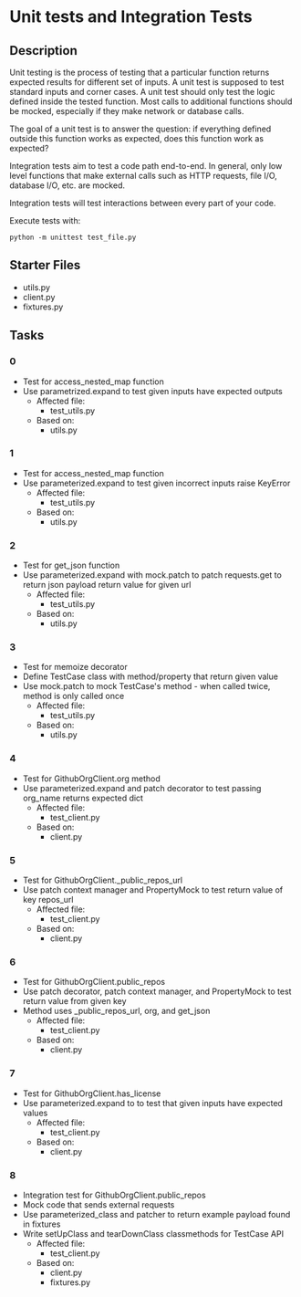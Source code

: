 # Unit tests and Integration Tests

## Description

Unit testing is the process of testing that a particular function returns expected results for different set of inputs. A unit test is supposed to test standard inputs and corner cases. A unit test should only test the logic defined inside the tested function. Most calls to additional functions should be mocked, especially if they make network or database calls.

The goal of a unit test is to answer the question: if everything defined outside this function works as expected, does this function work as expected?

Integration tests aim to test a code path end-to-end. In general, only low level functions that make external calls such as HTTP requests, file I/O, database I/O, etc. are mocked.

Integration tests will test interactions between every part of your code.

Execute tests with:
```
python -m unittest test_file.py
```

## Starter Files

- utils.py
- client.py
- fixtures.py

## Tasks


### 0
- Test for access_nested_map function
- Use parametrized.expand to test given inputs have expected outputs
    - Affected file:
        - test_utils.py
    - Based on:
        - utils.py

### 1
- Test for access_nested_map function
- Use parameterized.expand to test given incorrect inputs raise KeyError
    - Affected file:
        - test_utils.py
    - Based on:
        - utils.py

### 2
- Test for get_json function
- Use parameterized.expand with mock.patch to patch requests.get to return json payload return value for given url
    - Affected file:
        - test_utils.py
    - Based on:
        - utils.py

### 3
- Test for memoize decorator
- Define TestCase class with method/property that return given value
- Use mock.patch to mock TestCase's method - when called twice, method is only called once
    - Affected file:
        - test_utils.py
    - Based on:
        - utils.py

### 4
- Test for GithubOrgClient.org method
- Use parameterized.expand and patch decorator to test passing org_name returns expected dict
    - Affected file:
        - test_client.py
    - Based on:
        - client.py

### 5
- Test for GithubOrgClient._public_repos_url
- Use patch context manager and PropertyMock to test return value of key repos_url
    - Affected file:
        - test_client.py
    - Based on:
        - client.py

### 6
- Test for GithubOrgClient.public_repos
- Use patch decorator, patch context manager, and PropertyMock to test return value from given key
- Method uses _public_repos_url, org, and get_json
    - Affected file:
        - test_client.py
    - Based on:
        - client.py

### 7
- Test for GithubOrgClient.has_license
- Use parameterized.expand to to test that given inputs have expected values
    - Affected file:
        - test_client.py
    - Based on:
        - client.py

### 8
- Integration test for GithubOrgClient.public_repos
- Mock code that sends external requests
- Use parameterized_class and patcher to return example payload found in fixtures
- Write setUpClass and tearDownClass classmethods for TestCase API
    - Affected file:
        - test_client.py
    - Based on:
        - client.py
        - fixtures.py
